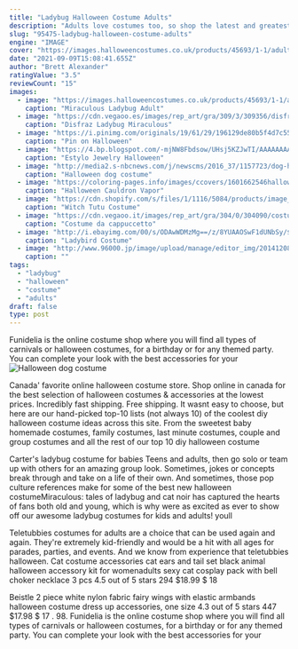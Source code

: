 ```yaml
---
title: "Ladybug Halloween Costume Adults"
description: "Adults love costumes too, so shop the latest and greatest adult halloween costumes for men and women at party city! our collection of halloween costumes features a huge assortment of ideas for adults"
slug: "95475-ladybug-halloween-costume-adults"
engine: "IMAGE"
cover: "https://images.halloweencostumes.co.uk/products/45693/1-1/adult-miraculous-ladybug-costume.jpg"
date: "2021-09-09T15:08:41.655Z"
author: "Brett Alexander"
ratingValue: "3.5"
reviewCount: "15"
images:
  - image: "https://images.halloweencostumes.co.uk/products/45693/1-1/adult-miraculous-ladybug-costume.jpg"
    caption: "Miraculous Ladybug Adult"
  - image: "https://cdn.vegaoo.es/images/rep_art/gra/309/3/309356/disfraz-ladybug-miraculous-adulto.jpg"
    caption: "Disfraz Ladybug Miraculous"
  - image: "https://i.pinimg.com/originals/19/61/29/196129de80b5f4d7c55d6228b4d182c5.jpg"
    caption: "Pin on Halloween"
  - image: "https://4.bp.blogspot.com/-mjNW8Fbdsow/UHsj5KZJwTI/AAAAAAAAALc/oDGot1-vVbA/s1600/il_570xN.265329052.jpg"
    caption: "Estylo Jewelry Halloween"
  - image: "http://media2.s-nbcnews.com/j/newscms/2016_37/1157723/dog-halloween-costume-tutu-today-16-09-13_a6d72fc3a7cf95e973872530f2619151.today-inline-large.jpg"
    caption: "Halloween dog costume"
  - image: "https://coloring-pages.info/images/ccovers/1601662546halloween-cauldron-vapor-intricate.jpg"
    caption: "Halloween Cauldron Vapor"
  - image: "https://cdn.shopify.com/s/files/1/1116/5084/products/image_b0e7c359-8d5c-4ca0-a8b6-0f55b55bff6a_2048x2048.jpg?v=1536264769"
    caption: "Witch Tutu Costume"
  - image: "https://cdn.vegaoo.it/images/rep_art/gra/304/0/304090/costume-da-cappuccetto-rosso-zombie-per-donna-halloween.jpg"
    caption: "Costume da cappuccetto"
  - image: "http://i.ebayimg.com/00/s/ODAwWDMzMg==/z/8YUAAOSwF1dUNbSy/$_3.JPG?set_id=2"
    caption: "Ladybird Costume"
  - image: "http://www.96000.jp/image/upload/manage/editor_img/20141208/201412081149595.jpg"
    caption: ""
tags:
  - "ladybug"
  - "halloween"
  - "costume"
  - "adults"
draft: false
type: post
---
```


Funidelia is the online costume shop where you will find all types of carnivals or halloween costumes, for a birthday or for any themed party. You can complete your look with the best accessories for your
![Halloween dog costume](http://media2.s-nbcnews.com/j/newscms/2016_37/1157723/dog-halloween-costume-tutu-today-16-09-13_a6d72fc3a7cf95e973872530f2619151.today-inline-large.jpg "Halloween dog costume")

Canada&#39; favorite online halloween costume store. Shop online in canada for the best selection of halloween costumes &amp; accessories at the lowest prices. Incredibly fast shipping. Free shipping. It wasnt easy to choose, but here are our hand-picked top-10 lists (not always 10) of the coolest diy halloween costume ideas across this site. From the sweetest baby homemade costumes, family costumes, last minute costumes, couple and group costumes and all the rest of our top 10 diy halloween costume
<!--inArticleAds-->

<!--galleryOne-->

Carter's ladybug costume for babies  Teens and adults, then go solo or team up with others for an amazing group look. Sometimes, jokes or concepts break through and take on a life of their own. And sometimes, those pop culture references make for some of the best new halloween costumeMiraculous: tales of ladybug and cat noir has captured the hearts of fans both old and young, which is why were as excited as ever to show off our awesome ladybug costumes for kids and adults! youll
<!--inArticleAds-->

<!--galleryTwo-->

Teletubbies costumes for adults are a choice that can be used again and again. They're extremely kid-friendly and would be a hit with all ages for parades, parties, and events. And we know from experience that teletubbies halloween. Cat costume accessories cat ears and tail set black animal halloween accessory kit for womenadults sexy cat cosplay pack with bell choker necklace 3 pcs 4.5 out of 5 stars 294 $18.99 $ 18
<!--galleryThree-->

Beistle 2 piece white nylon fabric fairy wings with elastic armbands  halloween costume dress up accessories, one size 4.3 out of 5 stars 447 $17.98 $ 17 . 98. Funidelia is the online costume shop where you will find all types of carnivals or halloween costumes, for a birthday or for any themed party. You can complete your look with the best accessories for your